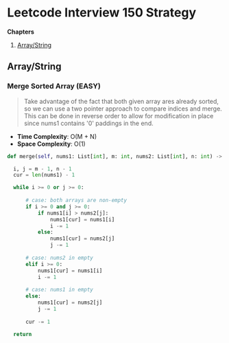 # Leetcode Interview 150 Strategy

**Chapters**

1. [Array/String](#arraystring)


## Array/String

### Merge Sorted Array (EASY)

> Take advantage of the fact that both given array ares already sorted, so we can use a two pointer approach to compare indices and merge.
> This can be done in reverse order to allow for modification in place since nums1 contains '0' paddings in the end.

- **Time Complexity**: O(M + N)
- **Space Complexity**: O(1)

```python
def merge(self, nums1: List[int], m: int, nums2: List[int], n: int) -> None:

  i, j = m - 1, n - 1
  cur = len(nums1) - 1

  while i >= 0 or j >= 0:
  
      # case: both arrays are non-empty
      if i >= 0 and j >= 0:
          if nums1[i] > nums2[j]:
              nums1[cur] = nums1[i]
              i -= 1
          else:
              nums1[cur] = nums2[j]
              j -= 1
  
      # case: nums2 in empty
      elif i >= 0:
          nums1[cur] = nums1[i]
          i -= 1
          
      # case: nums1 in empty
      else:
          nums1[cur] = nums2[j]
          j -= 1
      
      cur -= 1
  
  return
```
